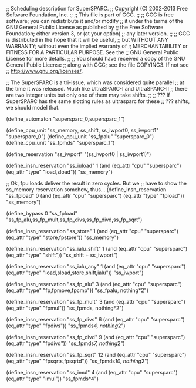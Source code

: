 ;; Scheduling description for SuperSPARC.
;;   Copyright (C) 2002-2013 Free Software Foundation, Inc.
;;
;; This file is part of GCC.
;;
;; GCC is free software; you can redistribute it and/or modify
;; it under the terms of the GNU General Public License as published by
;; the Free Software Foundation; either version 3, or (at your option)
;; any later version.
;;
;; GCC is distributed in the hope that it will be useful,
;; but WITHOUT ANY WARRANTY; without even the implied warranty of
;; MERCHANTABILITY or FITNESS FOR A PARTICULAR PURPOSE.  See the
;; GNU General Public License for more details.
;;
;; You should have received a copy of the GNU General Public License
;; along with GCC; see the file COPYING3.  If not see
;; <http://www.gnu.org/licenses/>.

;; The SuperSPARC is a tri-issue, which was considered quite parallel
;; at the time it was released.  Much like UltraSPARC-I and UltraSPARC-II
;; there are two integer units but only one of them may take shifts.
;;
;; ??? If SuperSPARC has the same slotting rules as ultrasparc for these
;; ??? shifts, we should model that.

(define_automaton "supersparc_0,supersparc_1")

(define_cpu_unit "ss_memory, ss_shift, ss_iwport0, ss_iwport1" "supersparc_0")
(define_cpu_unit "ss_fpalu" "supersparc_0")
(define_cpu_unit "ss_fpmds" "supersparc_1")

(define_reservation "ss_iwport" "(ss_iwport0 | ss_iwport1)")

(define_insn_reservation "ss_iuload" 1
  (and (eq_attr "cpu" "supersparc")
    (eq_attr "type" "load,sload"))
  "ss_memory")

;; Ok, fpu loads deliver the result in zero cycles.  But we
;; have to show the ss_memory reservation somehow, thus...
(define_insn_reservation "ss_fpload" 0
  (and (eq_attr "cpu" "supersparc")
    (eq_attr "type" "fpload"))
  "ss_memory")

(define_bypass 0 "ss_fpload" "ss_fp_alu,ss_fp_mult,ss_fp_divs,ss_fp_divd,ss_fp_sqrt")

(define_insn_reservation "ss_store" 1
  (and (eq_attr "cpu" "supersparc")
    (eq_attr "type" "store,fpstore"))
  "ss_memory")

(define_insn_reservation "ss_ialu_shift" 1
  (and (eq_attr "cpu" "supersparc")
    (eq_attr "type" "shift"))
  "ss_shift + ss_iwport")

(define_insn_reservation "ss_ialu_any" 1
  (and (eq_attr "cpu" "supersparc")
    (eq_attr "type" "load,sload,store,shift,ialu"))
  "ss_iwport")

(define_insn_reservation "ss_fp_alu" 3
  (and (eq_attr "cpu" "supersparc")
    (eq_attr "type" "fp,fpmove,fpcmp"))
  "ss_fpalu, nothing*2")

(define_insn_reservation "ss_fp_mult" 3
  (and (eq_attr "cpu" "supersparc")
    (eq_attr "type" "fpmul"))
  "ss_fpmds, nothing*2")

(define_insn_reservation "ss_fp_divs" 6
  (and (eq_attr "cpu" "supersparc")
    (eq_attr "type" "fpdivs"))
  "ss_fpmds*4, nothing*2")

(define_insn_reservation "ss_fp_divd" 9
  (and (eq_attr "cpu" "supersparc")
    (eq_attr "type" "fpdivd"))
  "ss_fpmds*7, nothing*2")

(define_insn_reservation "ss_fp_sqrt" 12
  (and (eq_attr "cpu" "supersparc")
    (eq_attr "type" "fpsqrts,fpsqrtd"))
  "ss_fpmds*10, nothing*2")

(define_insn_reservation "ss_imul" 4
  (and (eq_attr "cpu" "supersparc")
    (eq_attr "type" "imul"))
  "ss_fpmds*4")
